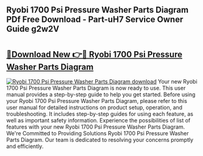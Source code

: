 ## Ryobi 1700 Psi Pressure Washer Parts Diagram PDf Free Download - Part-uH7 Service Owner Guide g2w2V

# <h2><a href="http://dfrl9zy.blite.top/?on=Ryobi+1700+Psi+Pressure+Washer+Parts+Diagram">🔗Download New 👉🔴 Ryobi 1700 Psi Pressure Washer Parts Diagram</a></h2>

[![Ryobi 1700 Psi Pressure Washer Parts Diagram download](https://i.imgur.com/lujVjoI.png)](http://dfrl9zy.blite.top/?on=Ryobi+1700+Psi+Pressure+Washer+Parts+Diagram)
Your new Ryobi 1700 Psi Pressure Washer Parts Diagram is now ready to use. This user manual provides a step-by-step guide to help you get started. Before using your Ryobi 1700 Psi Pressure Washer Parts Diagram, please refer to this user manual for detailed instructions on product setup, operation, and troubleshooting. It includes step-by-step guides for using each feature, as well as important safety information. Experience the possibilities of list of features with your new Ryobi 1700 Psi Pressure Washer Parts Diagram. We're Committed to Providing Solutions Ryobi 1700 Psi Pressure Washer Parts Diagram. Our team is dedicated to resolving your concerns promptly and efficiently.

